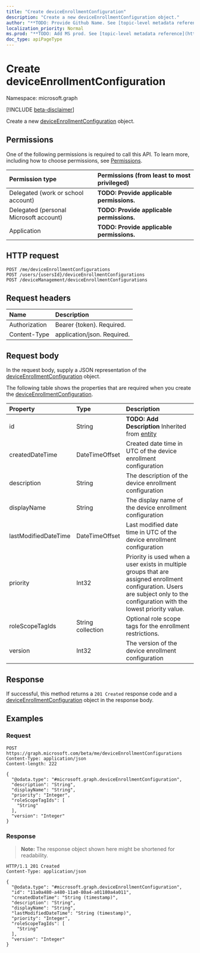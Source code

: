 ```yaml
---
title: "Create deviceEnrollmentConfiguration"
description: "Create a new deviceEnrollmentConfiguration object."
author: "**TODO: Provide Github Name. See [topic-level metadata reference](https://msgo.azurewebsites.net/add/document/guidelines/metadata.html#topic-level-metadata)**"
localization_priority: Normal
ms.prod: "**TODO: Add MS prod. See [topic-level metadata reference](https://msgo.azurewebsites.net/add/document/guidelines/metadata.html#topic-level-metadata)**"
doc_type: apiPageType
---
```


# Create deviceEnrollmentConfiguration
Namespace: microsoft.graph

[!INCLUDE [beta-disclaimer](../../includes/beta-disclaimer.md)]

Create a new [deviceEnrollmentConfiguration](../resources/deviceenrollmentconfiguration.md) object.

## Permissions
One of the following permissions is required to call this API. To learn more, including how to choose permissions, see [Permissions](/graph/permissions-reference).

|Permission type|Permissions (from least to most privileged)|
|:---|:---|
|Delegated (work or school account)|**TODO: Provide applicable permissions.**|
|Delegated (personal Microsoft account)|**TODO: Provide applicable permissions.**|
|Application|**TODO: Provide applicable permissions.**|

## HTTP request

<!-- {
  "blockType": "ignored"
}
-->
``` http
POST /me/deviceEnrollmentConfigurations
POST /users/{usersId}/deviceEnrollmentConfigurations
POST /deviceManagement/deviceEnrollmentConfigurations
```

## Request headers
|Name|Description|
|:---|:---|
|Authorization|Bearer {token}. Required.|
|Content-Type|application/json. Required.|

## Request body
In the request body, supply a JSON representation of the [deviceEnrollmentConfiguration](../resources/deviceenrollmentconfiguration.md) object.

The following table shows the properties that are required when you create the [deviceEnrollmentConfiguration](../resources/deviceenrollmentconfiguration.md).

|Property|Type|Description|
|:---|:---|:---|
|id|String|**TODO: Add Description** Inherited from [entity](../resources/entity.md)|
|createdDateTime|DateTimeOffset|Created date time in UTC of the device enrollment configuration|
|description|String|The description of the device enrollment configuration|
|displayName|String|The display name of the device enrollment configuration|
|lastModifiedDateTime|DateTimeOffset|Last modified date time in UTC of the device enrollment configuration|
|priority|Int32|Priority is used when a user exists in multiple groups that are assigned enrollment configuration. Users are subject only to the configuration with the lowest priority value.|
|roleScopeTagIds|String collection|Optional role scope tags for the enrollment restrictions.|
|version|Int32|The version of the device enrollment configuration|



## Response

If successful, this method returns a `201 Created` response code and a [deviceEnrollmentConfiguration](../resources/deviceenrollmentconfiguration.md) object in the response body.

## Examples

### Request
<!-- {
  "blockType": "request",
  "name": "create_deviceenrollmentconfiguration_from_"
}
-->
``` http
POST https://graph.microsoft.com/beta/me/deviceEnrollmentConfigurations
Content-Type: application/json
Content-length: 222

{
  "@odata.type": "#microsoft.graph.deviceEnrollmentConfiguration",
  "description": "String",
  "displayName": "String",
  "priority": "Integer",
  "roleScopeTagIds": [
    "String"
  ],
  "version": "Integer"
}
```


### Response
>**Note:** The response object shown here might be shortened for readability.
<!-- {
  "blockType": "response",
  "truncated": true,
  "@odata.type": "microsoft.graph.deviceEnrollmentConfiguration"
}
-->
``` http
HTTP/1.1 201 Created
Content-Type: application/json

{
  "@odata.type": "#microsoft.graph.deviceEnrollmentConfiguration",
  "id": "11a0a480-a480-11a0-80a4-a01180a4a011",
  "createdDateTime": "String (timestamp)",
  "description": "String",
  "displayName": "String",
  "lastModifiedDateTime": "String (timestamp)",
  "priority": "Integer",
  "roleScopeTagIds": [
    "String"
  ],
  "version": "Integer"
}
```

